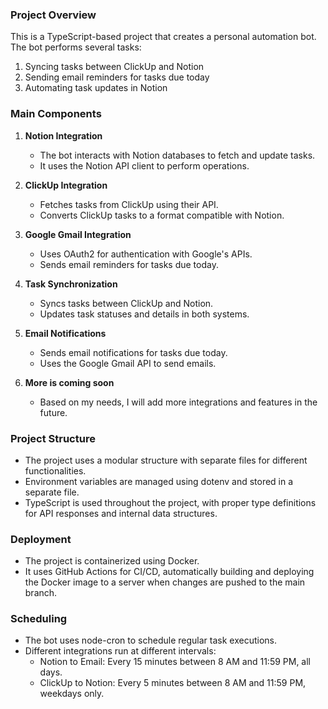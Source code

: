### Project Overview

This is a TypeScript-based project that creates a personal automation bot. The
bot performs several tasks:

1. Syncing tasks between ClickUp and Notion
2. Sending email reminders for tasks due today
3. Automating task updates in Notion

### Main Components

1. **Notion Integration**

    - The bot interacts with Notion databases to fetch and update tasks.
    - It uses the Notion API client to perform operations.

2. **ClickUp Integration**

    - Fetches tasks from ClickUp using their API.
    - Converts ClickUp tasks to a format compatible with Notion.

3. **Google Gmail Integration**

    - Uses OAuth2 for authentication with Google's APIs.
    - Sends email reminders for tasks due today.

4. **Task Synchronization**

    - Syncs tasks between ClickUp and Notion.
    - Updates task statuses and details in both systems.

5. **Email Notifications**

    - Sends email notifications for tasks due today.
    - Uses the Google Gmail API to send emails.

6. **More is coming soon**
    - Based on my needs, I will add more integrations and features in the
      future.

### Project Structure

-   The project uses a modular structure with separate files for different
    functionalities.
-   Environment variables are managed using dotenv and stored in a separate
    file.
-   TypeScript is used throughout the project, with proper type definitions for
    API responses and internal data structures.

### Deployment

-   The project is containerized using Docker.
-   It uses GitHub Actions for CI/CD, automatically building and deploying the
    Docker image to a server when changes are pushed to the main branch.

### Scheduling

-   The bot uses node-cron to schedule regular task executions.
-   Different integrations run at different intervals:
    -   Notion to Email: Every 15 minutes between 8 AM and 11:59 PM, all days.
    -   ClickUp to Notion: Every 5 minutes between 8 AM and 11:59 PM, weekdays
        only.
